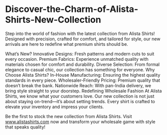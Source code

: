 # Discover-the-Charm-of-Alista-Shirts-New-Collection
Step into the world of fashion with the latest collection from Alista Shirts! Designed with precision, crafted for comfort, and tailored for style, our new arrivals are here to redefine what premium shirts should be.

What’s New?
Innovative Designs: Fresh patterns and modern cuts to suit every occasion.
Premium Fabrics: Experience unmatched quality with materials chosen for comfort and durability.
Diverse Selection: From formal elegance to casual chic, our collection has something for everyone.
Why Choose Alista Shirts?
In-House Manufacturing: Ensuring the highest quality standards in every piece.
Wholesaler-Friendly Pricing: Premium quality that doesn’t break the bank.
Nationwide Reach: With pan-India delivery, we bring style straight to your doorstep.
Redefining Wholesale Fashion
At Alista Shirts, we know what your customers love. Our new collection is not just about staying on-trend—it’s about setting trends. Every shirt is crafted to elevate your inventory and impress your clients.

Be the first to stock the new collection from Alista Shirts. Visit www.alistashirts.com now and transform your wholesale game with style that speaks quality!
